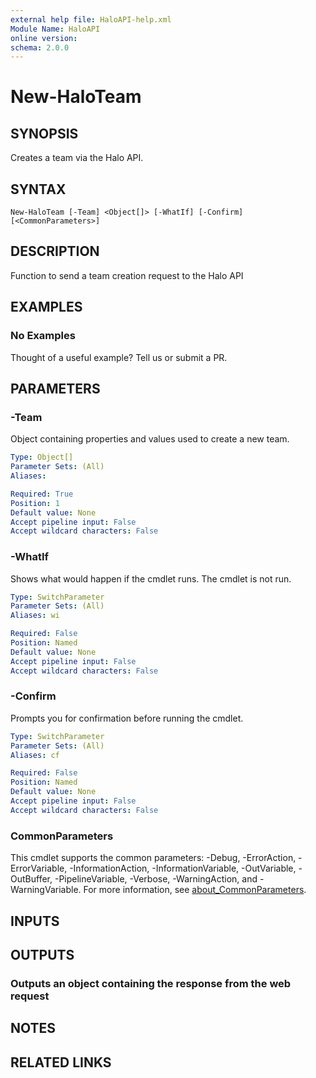 ```yaml
---
external help file: HaloAPI-help.xml
Module Name: HaloAPI
online version:
schema: 2.0.0
---
```


# New-HaloTeam

## SYNOPSIS

Creates a team via the Halo API.

## SYNTAX

```
New-HaloTeam [-Team] <Object[]> [-WhatIf] [-Confirm] [<CommonParameters>]
```

## DESCRIPTION

Function to send a team creation request to the Halo API

## EXAMPLES

### No Examples

Thought of a useful example? Tell us or submit a PR.

## PARAMETERS

### -Team

Object containing properties and values used to create a new team.

```yaml
Type: Object[]
Parameter Sets: (All)
Aliases:

Required: True
Position: 1
Default value: None
Accept pipeline input: False
Accept wildcard characters: False
```

### -WhatIf

Shows what would happen if the cmdlet runs. The cmdlet is not run.

```yaml
Type: SwitchParameter
Parameter Sets: (All)
Aliases: wi

Required: False
Position: Named
Default value: None
Accept pipeline input: False
Accept wildcard characters: False
```

### -Confirm

Prompts you for confirmation before running the cmdlet.

```yaml
Type: SwitchParameter
Parameter Sets: (All)
Aliases: cf

Required: False
Position: Named
Default value: None
Accept pipeline input: False
Accept wildcard characters: False
```

### CommonParameters
This cmdlet supports the common parameters: -Debug, -ErrorAction, -ErrorVariable, -InformationAction, -InformationVariable, -OutVariable, -OutBuffer, -PipelineVariable, -Verbose, -WarningAction, and -WarningVariable. For more information, see [about_CommonParameters](http://go.microsoft.com/fwlink/?LinkID=113216).

## INPUTS

## OUTPUTS

### Outputs an object containing the response from the web request

## NOTES

## RELATED LINKS
